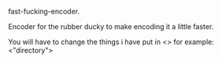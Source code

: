 fast-fucking-encoder.

Encoder for the rubber ducky to make encoding it a little faster.

You will have to change the things i have put in <> for example: <"directory">
